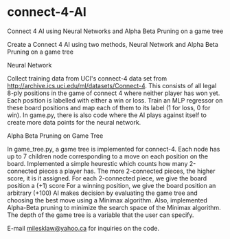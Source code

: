 # connect-4-AI
Connect 4 AI using Neural Networks and Alpha Beta Pruning on a game tree

Create a Connect 4 AI using two methods, Neural Network and Alpha Beta Pruning on a game tree

Neural Network

Collect training data from UCI's connect-4 data set from http://archive.ics.uci.edu/ml/datasets/Connect-4. This consists of all legal 8-ply positions in the game of connect 4 where neither player has won yet. Each position is labelled with either a win or loss. Train an MLP regressor on these board positions and map each of them to its label (1 for loss, 0 for win). In game.py, there is also code where the AI plays against itself to create more data points for the neural network.

Alpha Beta Pruning on Game Tree

In game_tree.py, a game tree is implemented for connect-4. Each node has up to 7 children node corresponding to a move on each position on the board. Implemented a simple heurestic which counts how many 2-connected pieces a player has.  The more 2-connected pieces, the higher score, it is it assigned. For each 2-connected piece, we give the board position a (+1) score For a winning position, we give the board position an arbitrary (+100) AI makes decision by evaluating the game tree and choosing the best move using a Minimax algorithm. Also, implemented Alpha-Beta pruning to minimize the search space of the Minimax algorithm. The depth of the game tree is a variable that the user can specify.

E-mail milesklaw@yahoo.ca for inquiries on the code.
